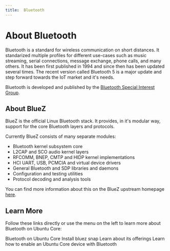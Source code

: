 ```yaml
---
title:  Bluetooth
---
```


# About Bluetooth

Bluetooth is a standard for wireless communication on short distances. It standarized multiple profiles for different use-cases such as music streaming, serial connections, message exchange, phone calls, and many others. It has been first published in 1994 and since then has been updated several times. The recent version called Bluetooth 5 is a major update and step forward towards the IoT market and it's needs.

Bluetooth is developed and published by the [Bluetooth Special Interest Group](https://www.bluetooth.com/).

## About BlueZ

BlueZ is the official Linux Bluetooth stack. It provides, in it's modular way, support for the core Bluetooth layers and protocols.

Currently BlueZ consists of many separate modules:

- Bluetooth kernel subsystem core
- L2CAP and SCO audio kernel layers
- RFCOMM, BNEP, CMTP and HIDP kernel implementations
- HCI UART, USB, PCMCIA and virtual device drivers
- General Bluetooth and SDP libraries and daemons
- Configuration and testing utilities
- Protocol decoding and analysis tools

You can find more information about this on the BlueZ upstream homepage [here](http://www.bluez.org/).

## Learn More
Follow these links directly or use the menu on the left to learn more about Bluetooth on Ubuntu Core:

Bluetooth on Ubuntu Core
Install bluez snap
Learn about its offerings
Learn how to enable an Ubuntu Core device with Bluetooth
